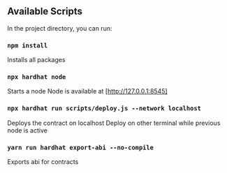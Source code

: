 ## Available Scripts

In the project directory, you can run:

### `npm install`

Installs all packages

### `npx hardhat node`

Starts a node
Node is available at [http://127.0.0.1:8545]

### `npx hardhat run scripts/deploy.js --network localhost`

Deploys the contract on localhost
Deploy on other terminal while previous node is active

### `yarn run hardhat export-abi --no-compile`

Exports abi for contracts





